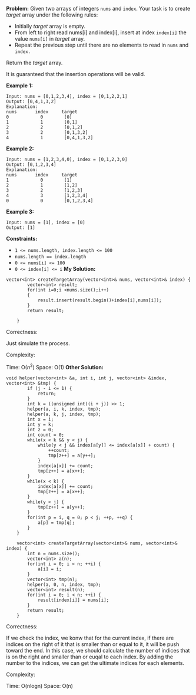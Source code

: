 **Problem:**
Given two arrays of integers `nums` and `index`. Your task is to create *target* array under the following rules:

- Initially *target* array is empty.
- From left to right read nums[i] and index[i], insert at index `index[i]` the value `nums[i]` in *target* array.
- Repeat the previous step until there are no elements to read in `nums` and `index.`

Return the *target* array.

It is guaranteed that the insertion operations will be valid.

 

**Example 1:**

```
Input: nums = [0,1,2,3,4], index = [0,1,2,2,1]
Output: [0,4,1,3,2]
Explanation:
nums       index     target
0            0        [0]
1            1        [0,1]
2            2        [0,1,2]
3            2        [0,1,3,2]
4            1        [0,4,1,3,2]
```

**Example 2:**

```
Input: nums = [1,2,3,4,0], index = [0,1,2,3,0]
Output: [0,1,2,3,4]
Explanation:
nums       index     target
1            0        [1]
2            1        [1,2]
3            2        [1,2,3]
4            3        [1,2,3,4]
0            0        [0,1,2,3,4]
```

**Example 3:**

```
Input: nums = [1], index = [0]
Output: [1]
```

 

**Constraints:**

- `1 <= nums.length, index.length <= 100`
- `nums.length == index.length`
- `0 <= nums[i] <= 100`
- `0 <= index[i] <= i`
**My Solution:**
```
vector<int> createTargetArray(vector<int>& nums, vector<int>& index) {
        vector<int> result;
        for(int i=0;i <nums.size();i++)
        {
            result.insert(result.begin()+index[i],nums[i]);
        }
        return result;

    }
```
Correctness:

Just simulate the process.

Complexity:

Time: O($n^2$)
Space: O(1)
**Other Solution:**
```
void helper(vector<int> &a, int i, int j, vector<int> &index, vector<int> &tmp) {
        if (j - i <= 1) {
            return;
        }
        int k = ((unsigned int)(i + j)) >> 1;
        helper(a, i, k, index, tmp);
        helper(a, k, j, index, tmp);
        int x = i;
        int y = k;
        int z = 0;
        int count = 0;
        while(x < k && y < j) {
            while(y < j && index[a[y]] <= index[a[x]] + count) {
                ++count;
                tmp[z++] = a[y++];
            }
            index[a[x]] += count;
            tmp[z++] = a[x++];
        }
        while(x < k) {
            index[a[x]] += count;
            tmp[z++] = a[x++];
        }
        while(y < j) {
            tmp[z++] = a[y++];
        }
        for(int p = i, q = 0; p < j; ++p, ++q) {
            a[p] = tmp[q];
        }
    }
    
    vector<int> createTargetArray(vector<int>& nums, vector<int>& index) {
        int n = nums.size();
        vector<int> a(n);
        for(int i = 0; i < n; ++i) {
            a[i] = i;
        }
        vector<int> tmp(n);
        helper(a, 0, n, index, tmp);
        vector<int> result(n);
        for(int i = 0; i < n; ++i) {
            result[index[i]] = nums[i];
        }
        return result;
    }
```
Correctness:

If we check the index, we konw that for the current index, if there are indices on the right of it that is smaller than or equal to it, it will be push toward the end. In this case, we should calculate the number of indices that is on the right and smaller than or euqal to each index. By adding the number to the indices, we can get the ultimate indices for each elements.

Complexity:

Time: O(nlogn)
Space: O(n)